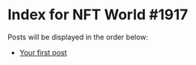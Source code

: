 # Index for NFT World #1917
Posts will be displayed in the order below:

- [Your first post](./001-first.md)


